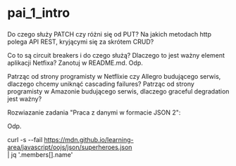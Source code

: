 # pai_1_intro
###
Do czego służy PATCH czy różni się od PUT?
Na jakich metodach http polega API REST, kryjącymi się za skrótem CRUD?

Co to są circuit breakers i do czego służą? Dlaczego to jest ważny element aplikacji Netfixa? Zanotuj w README.md.
Odp. 

Patrząc od strony programisty w Netflixie czy Allegro budującego serwis, dlaczego chcemy uniknąć cascading failures?
Patrząc od strony programisty w Amazonie budującego serwis, dlaczego graceful degradation jest ważny?

Rozwiazanie zadania "Praca z danymi w formacie JSON 2":

Odp.

curl -s --fail https://mdn.github.io/learning-area/javascript/oojs/json/superheroes.json \
    | jq '.members[].name'


###
